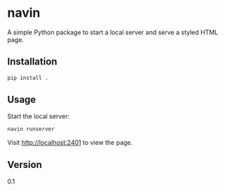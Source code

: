 # navin

A simple Python package to start a local server and serve a styled HTML page.

## Installation

```bash
pip install .
```

## Usage

Start the local server:

```bash
navin runserver
```

Visit [http://localhost:2401](http://localhost:2401) to view the page.

## Version

0.1 